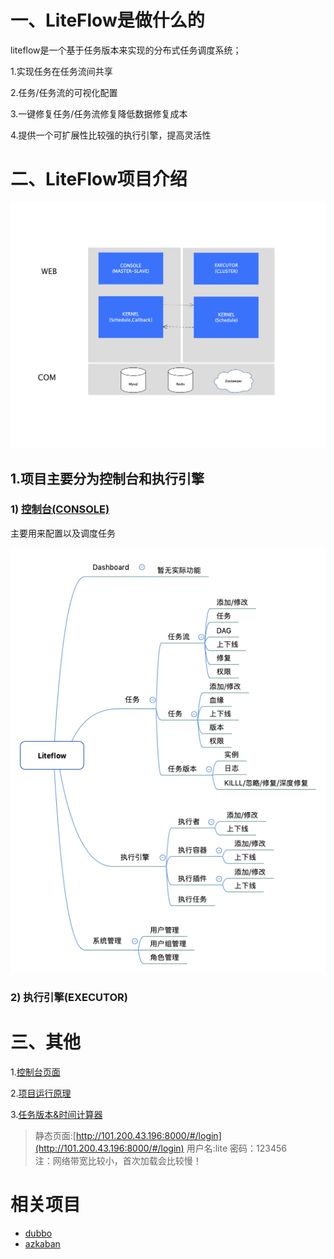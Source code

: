 # 一、LiteFlow是做什么的
liteflow是一个基于任务版本来实现的分布式任务调度系统；

1.实现任务在任务流间共享

2.任务/任务流的可视化配置

3.一键修复任务/任务流修复降低数据修复成本

4.提供一个可扩展性比较强的执行引擎，提高灵活性

# 二、LiteFlow项目介绍
![module-struct](./docs/img/module-struct.png "模块图")

## 1.项目主要分为控制台和执行引擎
   ### 1) [控制台(CONSOLE)](docs/md/console.md)
   主要用来配置以及调度任务
   
   ![instruction](./docs/img/instruction.png "功能介绍")
   
   ### 2) 执行引擎(EXECUTOR)
   

# 三、其他
 1.[控制台页面](docs/md/console.md)

 2.[项目运行原理](docs/md/developer.md)

 3.[任务版本&时间计算器](docs/md/task-version.md)

> 静态页面:[http://101.200.43.196:8000/#/login](http://101.200.43.196:8000/#/login)
> 用户名:lite 密码：123456  
> 注：网络带宽比较小，首次加载会比较慢！

# 相关项目
- [dubbo](https://github.com/apache/incubator-dubbo)
- [azkaban](https://github.com/azkaban/azkaban)
